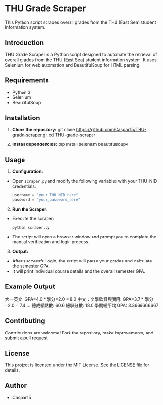 # THU Grade Scraper

This Python script scrapes overall grades from the THU (East Sea) student information system.

## Introduction

THU Grade Scraper is a Python script designed to automate the retrieval of overall grades from the THU (East Sea) student information system. It uses Selenium for web automation and BeautifulSoup for HTML parsing.

## Requirements

- Python 3
- Selenium
- BeautifulSoup

## Installation

1. **Clone the repository:**
git clone https://github.com/Caspar15/THU-grade-scraper.git
cd THU-grade-scraper


2. **Install dependencies:**
pip install selenium beautifulsoup4


## Usage

1. **Configuration:**
- Open `scraper.py` and modify the following variables with your THU-NID credentials:
  ```python
  username = "your_THU_NID_here"
  password = "your_password_here"
  ```

2. **Run the Scraper:**
- Execute the scraper:
  ```
  python scraper.py
  ```
- The script will open a browser window and prompt you to complete the manual verification and login process.

3. **Output:**
- After successful login, the script will parse your grades and calculate the semester GPA.
- It will print individual course details and the overall semester GPA.

## Example Output
大一英文: GPA=4.0 * 學分=2.0 = 8.0
中文：文學欣賞與實用: GPA=3.7 * 學分=2.0 = 7.4
...
總成績點數: 60.6
總學分數: 18.0
學期總平均 GPA: 3.3666666667


## Contributing

Contributions are welcome! Fork the repository, make improvements, and submit a pull request.

## License

This project is licensed under the MIT License. See the [LICENSE](LICENSE) file for details.

## Author

- Caspar15
